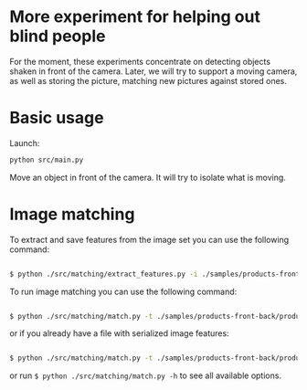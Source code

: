 # More experiment for helping out blind people

For the moment, these experiments concentrate on detecting objects shaken in
front of the camera. Later, we will try to support a moving camera, as well
as storing the picture, matching new pictures against stored ones.

# Basic usage

Launch:

```sh
python src/main.py
```

Move an object in front of the camera. It will try to isolate what is moving.

# Image matching

To extract and save features from the image set you can use the following command:
```bash

$ python ./src/matching/extract_features.py -i ./samples/products-front-back -o ./features.json [--detector={orb, akaze}] [--orb-n-features=2000] [--verbose]

```

To run image matching you can use the following command:
```bash

$ python ./src/matching/match.py -t ./samples/products-front-back/product-1-front.jpg -i ./samples/products-front-back [--detector={orb, akaze}] [--orb-n-features=2000] [--ratio-test-k=0.75] [--n-matches=3] [--no-ui] [--verbose]

```

or if you already have a file with serialized image features:
```bash

$ python ./src/matching/match.py -t ./samples/products-front-back/product-1-front.jpg -d ./features.json [--detector={orb, akaze}] [--orb-n-features=2000] [--ratio-test-k=0.75] [--n-matches=3] [--no-ui] [--verbose]

```

or run `$ python ./src/matching/match.py -h` to see all available options.